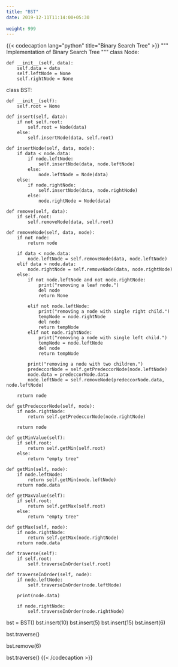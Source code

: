 ```yaml
---
title: "BST"
date: 2019-12-11T11:14:00+05:30
 
weight: 999
---
```


{{< codecaption lang="python" title="Binary Search Tree" >}}
"""
Implementation of Binary Search Tree
"""
class Node:

    def __init__(self, data):
        self.data = data
        self.leftNode = None
        self.rightNode = None

class BST:

    def __init__(self):
        self.root = None

    def insert(self, data):
        if not self.root:
            self.root = Node(data)
        else:
            self.insertNode(data, self.root)

    def insertNode(self, data, node):
        if data < node.data:
            if node.leftNode:
                self.insertNode(data, node.leftNode)
            else:
                node.leftNode = Node(data)
        else:
            if node.rightNode:
                self.insertNode(data, node.rightNode)
            else:
                node.rightNode = Node(data)

    def remove(self, data):
        if self.root:
            self.removeNode(data, self.root)

    def removeNode(self, data, node):
        if not node:
            return node

        if data < node.data:
            node.leftNode = self.removeNode(data, node.leftNode)
        elif data > node.data:
            node.rightNode = self.removeNode(data, node.rightNode)
        else:
            if not node.leftNode and not node.rightNode:
                print("removing a leaf node.")
                del node
                return None

            elif not node.leftNode:
                print("removing a node with single right child.")
                tempNode = node.rightNode
                del node
                return tempNode
            elif not node.rightNode:
                print("removing a node with single left child.")
                tempNode = node.leftNode
                del node
                return tempNode

            print("removing a node with two children.")
            predeccorNode = self.getPredeccorNode(node.leftNode)
            node.data = predeccorNode.data
            node.leftNode = self.removeNode(predeccorNode.data, node.leftNode)

        return node

    def getPredeccorNode(self, node):
        if node.rightNode:
            return self.getPredeccorNode(node.rightNode)

        return node

    def getMinValue(self):
        if self.root:
            return self.getMin(self.root)
        else:
            return "empty tree"

    def getMin(self, node):
        if node.leftNode:
            return self.getMin(node.leftNode)
        return node.data

    def getMaxValue(self):
        if self.root:
            return self.getMax(self.root)
        else:
            return "empty tree"

    def getMax(self, node):
        if node.rightNode:
            return self.getMax(node.rightNode)
        return node.data

    def traverse(self):
        if self.root:
            self.traverseInOrder(self.root)

    def traverseInOrder(self, node):
        if node.leftNode:
            self.traverseInOrder(node.leftNode)

        print(node.data)

        if node.rightNode:
            self.traverseInOrder(node.rightNode)


bst = BST()
bst.insert(10)
bst.insert(5)
bst.insert(15)
bst.insert(6)

bst.traverse()

bst.remove(6)

bst.traverse()
{{< /codecaption >}}